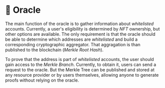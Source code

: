 # 🧙 Oracle 

The main function of the oracle is to gather information about *whitelisted* accounts. Currently, a user's eligibility is determined by *NFT* ownership, but other options are available. The only requirement is that the oracle should be able to determine which addresses are *whitelisted* and build a corresponding cryptographic aggregator. That aggragation is than published to the blockchain (*Merkle Root Hash*).

To prove that the address is part of *whitelisted* accounts, the user should gain access to the *Merkle Branch*. Currently, to obtain it, users can send a request to the oracle. But the Merkle Tree can be published and stored at any resource provider or by users themselves, allowing anyone to generate proofs without relying on the oracle. 

